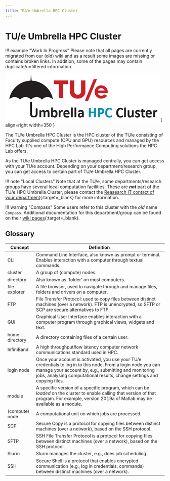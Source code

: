 ```yaml
---
title: TU/e Umbrella HPC Cluster
---
```

# TU/e Umbrella HPC Cluster

!!! example "Work In Progress"
    Please note that all pages are currently migrated from our (old) wiki and as a result some images are missing or contains broken links. In addition, some of the pages may contain duplicate/unfiltered information.

![The Umbrella Cluster](../images/hpc-umbrella-full.png){ align=right width=350 }

The TU/e Umbrella HPC Cluster is the HPC cluster of the TU/e consisting of Faculty supplied compute (CPU and GPU) resources and managed by the HPC Lab. It's one of the High Performance Computing solutions the HPC Lab offers.

As the TU/e Umbrella HPC Cluster is managed centrally, you can get access with your TU/e account. Depending on your department/research group, you can get access to certain part of TU/e Umbrella HPC Cluster.

!!! note "Local Clusters"
    Note that at the TU/e, some departments/research groups have several local computation facilities. These are **_not_** part of the TU/e HPC Umbrella Cluster, please contact the [Reasearch IT contact of your department](https://tuenl.sharepoint.com/sites/intranet-LIS/SitePages/Research-IT.aspx){:target=_blank} for more information.

!!! warning "Compass"
    Some users refer to this cluster with the _old_ name `Compass`. Additional documentation for this department/group can be found on their [wiki pages](http://tps.phys.tue.nl/tpswiki/index.php/Main_Page){:target=_blank}. 

## Glossary
| Concept        | Definition                                                                                                                                                                                                                                        |
|----------------|---------------------------------------------------------------------------------------------------------------------------------------------------------------------------------------------------------------------------------------------------|
| CLI            | Command Line Interface, also known as prompt or terminal. Enables interaction with a computer through textual commands.                                                                                                                           |
| cluster        | A group of (compute) nodes.                                                                                                                                                                                                                       |
| directory      | Also known as 'folder' on most computers.                                                                                                                                                                                                         |
| file explorer  | A file browser, used to navigate through and manage files, folders and drivers on a computer.                                                                                                                                                     |
| FTP            | File Transfer Protocol: used to copy files between distinct machines (over a network). FTP is unencrypted, so SFTP or SCP are secure alternatives to FTP.                                                                                         |
| GUI            | Graphical User Interface enables interaction with a computer program through graphical views, widgets and text.                                                                                                                                   |
| home directory | A directory containing files of a certain user.                                                                                                                                                                                                   |
| InfiniBand     | A high throughput/low latency computer network communications standard used in HPC.                                                                                                                                                               |
| login node     | Once your account is activated, you use your TU/e credentials to log in to this node. From a login node you can manage your account by, e.g., submitting and monitoring jobs, analysing computational results, change settings and copying files. |
| module         | A specific version of a specific program, which can be *loaded* on the cluster to enable calling that version of that program. For example, version 2019a of Matlab may be available as a module.                                                 |
| (compute) node | A computational unit on which jobs are processed.                                                                                                                                                                                                 |
| SCP            | Secure Copy is a protocol for copying files between distinct machines (over a network), based on the SSH protocol.                                                                                                                                |
| SFTP           | SSH File Transfer Protocol is a protocol for copying files between distinct machines (over a network), based on the SSH protocol.                                                                                                                 |
| Slurm          | Slurm manages the cluster, e.g., does job scheduling.                                                                                                                                                                                             |
| SSH            | Secure Shell is a protocol that enables encrypted communication (e.g., log in credentials, commands) between distinct machines (over a network).                                                                                                  |
